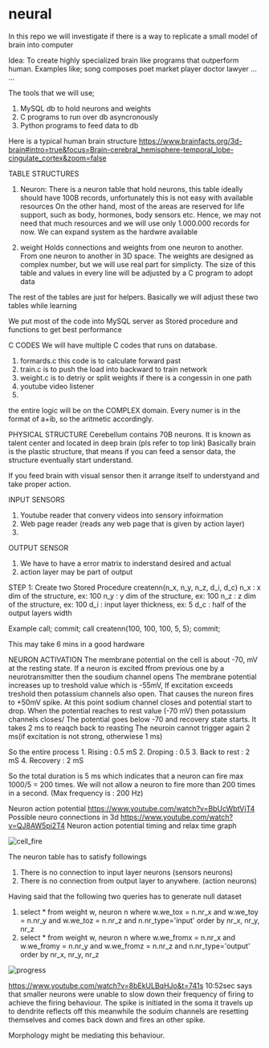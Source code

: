 # neural
In this repo we will investigate if there is a way to replicate a small model of brain into computer

Idea: 
  To create highly specialized brain like programs that outperform human.
  Examples like;
    song composes 
    poet
    market player
    doctor
    lawyer
    ...
    ...

The tools that we will use;
  1. MySQL db to hold neurons and weights
  2. C programs to run over db asyncronously 
  3. Python programs to feed data to db


Here is a typical human brain structure
https://www.brainfacts.org/3d-brain#intro=true&focus=Brain-cerebral_hemisphere-temporal_lobe-cingulate_cortex&zoom=false


TABLE STRUCTURES
  1. Neuron:
  There is a neuron table that hold neurons, this table ideally should have 100B records, unfortunately this is not easy with available resources
On the other hand, most of the areas are reserved for life support, such as body, hormones, body sensors etc. 
Hence, we may not need that much resources and we will use only 1.000.000 records for now.
We can expand system as the hardwre available

  2. weight
  Holds connections and weights from one neuron to another. From one neuron to another in 3D space. The weights are designed as complex number, but we will use real part for simplicty. The size of this table and values in every line will be adjusted by a C program to adopt data
  
  The rest of the tables are just for helpers. Basically we will adjust these two tables while learning

We put most of the code into MySQL server as Stored procedure and functions to get best performance

C CODES
We will have multiple C codes that runs on database.
  1. formards.c this code is to calculate forward past 
  2. train.c is to push the load into backward to train network
  3. weight.c is to detriy or split weights if there is a congessin in one path
  4. youtube video listener
  5. 


the entire logic will be on the COMPLEX domain. Every numer is in the format of a+ib, so the aritmetic accordingly.


PHYSICAL STRUCTURE
Cerebellum contains 70B neurons. It is known as talent center and located in deep brain (pls refer to top link)
Basically brain is the plastic structure, that means if you can feed a sensor data, the structure eventually start understand.

If you feed brain with visual sensor then it arrange itself to understyand and take proper action.

INPUT SENSORS
  1. Youtube reader that convery videos into sensory infoirmation
  2. Web page reader (reads any web page that is given by action layer)
  3. 
OUTPUT SENSOR
  1. We have to have a error matrix to inderstand desired and actual
  2. action layer may be part of output

STEP 1:
  Create two Stored Procedure 
    createnn(n_x, n_y, n_z, d_i, d_c)
      n_x : x dim of the structure, ex: 100
      n_y : y dim of the structure, ex: 100
      n_z : z dim of the structure, ex: 100
      d_i : input layer thickness,  ex: 5
      d_c : half of the output layers width

Example call;
    commit;
    call createnn(100, 100, 100, 5, 5);
    commit;

This may take 6 mins in a good hardware

NEURON ACTIVATION
  The membrane potential on the cell is about -70, mV at the resting state.
  If a neuron is excited ffrom previous one by a neurotransmitter then the soudium channel opens
  The membrane potential increases up to treshold value which is -55mV, If excitation exceeds treshold then potassium channels also open.
  That causes the nureon fires to +50mV spike.
  At this point sodium channel closes and potential start to drop. When the potential reaches to rest value (-70 mV) then potassium channels closes/
  The potential goes below -70 and recovery state starts.
  It takes 2 ms to reaqch back to reasting
  The neuroin cannot trigger again 2 ms(if excitation is not strong, otherwiese 1 ms)
  
  So the entire process 
    1. Rising : 0.5 mS
    2. Droping : 0.5 
    3. Back to rest : 2 mS
    4. Recovery : 2 mS
    
  So the total duration is 5 ms which indicates that a neuron can fire max 1000/5 = 200 times.
  We will not allow a neuron to fire more than 200 times in a second. (Max frequency is : 200 Hz)
  
  Neuron action potential https://www.youtube.com/watch?v=BbUcWbtVjT4
  Possible neuro connections in 3d https://www.youtube.com/watch?v=QJ8AW5pi2T4
  Neuron action potential timing and relax time graph  
  
  
  

![cell_fire](https://user-images.githubusercontent.com/48729162/150878763-10052b46-9e3e-4220-a93a-aa71256da930.png)

  
  The neuron table has to satisfy followings
  1. There is no connection to input layer neurons (sensors neurons)
  2. There is no connection from output layer to anywhere. (action neurons)

Having said that the following two queries has to generate null dataset

1. select * from weight w, neuron n where w.we_tox = n.nr_x and w.we_toy = n.nr_y and w.we_toz = n.nr_z and n.nr_type='input' order by nr_x, nr_y, nr_z
2. select * from weight w, neuron n where w.we_fromx = n.nr_x and w.we_fromy = n.nr_y and w.we_fromz = n.nr_z and n.nr_type='output' order by nr_x, nr_y, nr_z
  

  
![progress](https://user-images.githubusercontent.com/48729162/150878913-267655d0-a77b-4372-9f22-d2e3106a5b06.gif)



https://www.youtube.com/watch?v=8bEkULBqHJo&t=741s 10:52sec says that smaller neurons were unable to slow down their frequency of firing to achieve the firing behaviour. The spike is initiated in the soma it travels up to dendrite reflects off this meanwhile the soduim channels are resetting themselves and comes back down and fires an other spike.

Morphology might be mediating this behaviour. 
